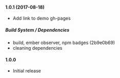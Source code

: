 #### 1.0.1 (2017-08-18)

* Add link to demo gh-pages

##### Build System / Dependencies

* build, ember observer, npm badges (2b9e0b69)
* cleaning dependencies

#### 1.0.0

* Initial release
